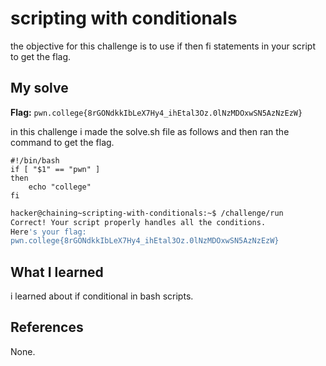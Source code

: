 # scripting with conditionals
the objective for this challenge is to use if then fi statements in your script to get the flag.

## My solve
**Flag:** `pwn.college{8rGONdkkIbLeX7Hy4_ihEtal3Oz.0lNzMDOxwSN5AzNzEzW}`

in this challenge i made the solve.sh file as follows and then ran the command to get the flag.
```
#!/bin/bash
if [ "$1" == "pwn" ]
then
    echo "college"
fi
```
```bash
hacker@chaining~scripting-with-conditionals:~$ /challenge/run
Correct! Your script properly handles all the conditions.
Here's your flag:
pwn.college{8rGONdkkIbLeX7Hy4_ihEtal3Oz.0lNzMDOxwSN5AzNzEzW}
```

## What I learned
i learned about if conditional in bash scripts.

## References 
None.
